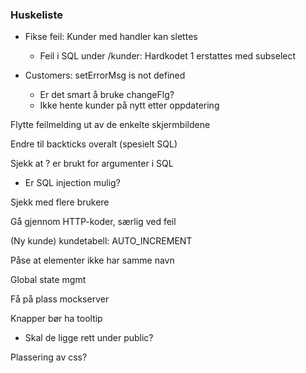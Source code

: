 ### Huskeliste

- Fikse feil: Kunder med handler kan slettes
  * Feil i SQL under /kunder: Hardkodet 1 erstattes med subselect

- Customers: setErrorMsg is not defined
   * Er det smart å bruke changeFlg?
   * Ikke hente kunder på nytt etter oppdatering

Flytte feilmelding ut av de enkelte skjermbildene

Endre til backticks overalt (spesielt SQL)

Sjekk at ? er brukt for argumenter i SQL
 - Er SQL injection mulig?

Sjekk med flere brukere

Gå gjennom HTTP-koder, særlig ved feil

(Ny kunde) kundetabell: AUTO_INCREMENT

Påse at elementer ikke har samme navn

Global state mgmt

Få på plass mockserver

Knapper bør ha tooltip
- Skal de ligge rett under public?

Plassering av css?
